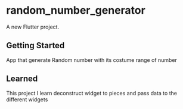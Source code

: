 # random_number_generator

A new Flutter project.

## Getting Started

App that generate Random number with its costume range of number


## Learned
This project I learn deconstruct widget to pieces and pass data to the different widgets

